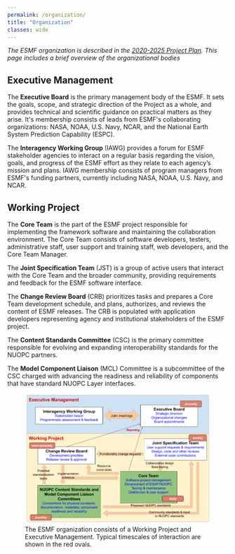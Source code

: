 ```yaml
---
permalink: /organization/
title: "Organization"
classes: wide
---
```


*The ESMF organization is described in the [2020-2025 Project Plan](https://tinyurl.com/esmf-project-plan-2020).
This page includes a brief overview of the organizational bodies* 

## Executive Management

The **Executive Board** is the primary management body of the ESMF.  It sets the goals,
scope, and strategic direction of the Project as a whole, and provides technical and
scientific guidance on practical matters as they arise.  It's membership consists of
leads from ESMF's collaborating organizations: NASA, NOAA, U.S. Navy, NCAR, and the
National Earth System Prediction Capability (ESPC).

The **Interagency Working Group** (IAWG) provides a forum for ESMF stakeholder agencies
to interact on a regular basis regarding the vision, goals, and progress of the
ESMF effort as they relate to each agency’s mission and plans. IAWG membership
consists of program managers from ESMF's funding partners, currently including
NASA, NOAA, U.S. Navy, and NCAR.

## Working Project

The **Core Team** is the part of the ESMF project responsible for implementing the framework
software and maintaining the collaboration environment. The Core Team consists of software
developers, testers, administrative staff, user support and training staff, web developers,
and the Core Team Manager.

The **Joint Specification Team** (JST) is a group of active users that interact with the Core Team
and the broader community, providing requirements and feedback for the ESMF software interface.

The **Change Review Board** (CRB) prioritizes tasks and prepares a Core Team development schedule,
and plans, authorizes, and reviews the content of ESMF releases. The CRB is populated with
application developers representing agency and institutional stakeholders of the ESMF project.

The **Content Standards Committee** (CSC) is the primary committee responsible for evolving and expanding
interoperability standards for the NUOPC partners.

The **Model Component Liaison** (MCL) Committee is a subcommittee of the CSC charged with advancing the
readiness and reliability of components that have standard NUOPC Layer interfaces.


<figure>
  <img src="/assets/images/org_structure.png" alt="ESMF Organizational Structure">
  <figcaption>
        The ESMF organization consists of a Working Project and Executive Management.
        Typical timescales of interaction are shown in the red ovals.
  </figcaption>
</figure>



